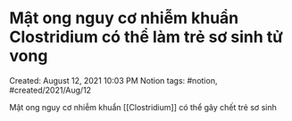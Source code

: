 # Mật ong nguy cơ nhiễm khuẩn Clostridium có thể làm trẻ sơ sinh tử vong

Created: August 12, 2021 10:03 PM
Notion tags: #notion, #created/2021/Aug/12

Mật ong nguy cơ nhiễm khuẩn [[Clostridium]] có thể gây chết trẻ sơ sinh